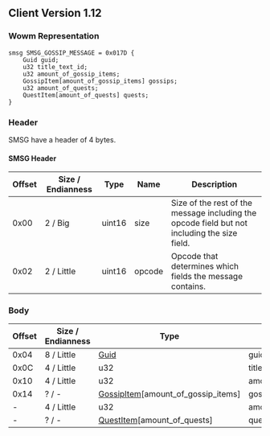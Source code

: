 ## Client Version 1.12

### Wowm Representation
```rust,ignore
smsg SMSG_GOSSIP_MESSAGE = 0x017D {
    Guid guid;
    u32 title_text_id;
    u32 amount_of_gossip_items;
    GossipItem[amount_of_gossip_items] gossips;
    u32 amount_of_quests;
    QuestItem[amount_of_quests] quests;
}
```
### Header
SMSG have a header of 4 bytes.

#### SMSG Header
| Offset | Size / Endianness | Type   | Name   | Description |
| ------ | ----------------- | ------ | ------ | ----------- |
| 0x00   | 2 / Big           | uint16 | size   | Size of the rest of the message including the opcode field but not including the size field.|
| 0x02   | 2 / Little        | uint16 | opcode | Opcode that determines which fields the message contains.|
### Body
| Offset | Size / Endianness | Type | Name | Description |
| ------ | ----------------- | ---- | ---- | ----------- |
| 0x04 | 8 / Little | [Guid](../spec/packed-guid.md) | guid |  |
| 0x0C | 4 / Little | u32 | title_text_id |  |
| 0x10 | 4 / Little | u32 | amount_of_gossip_items |  |
| 0x14 | ? / - | [GossipItem](gossipitem.md)[amount_of_gossip_items] | gossips |  |
| - | 4 / Little | u32 | amount_of_quests |  |
| - | ? / - | [QuestItem](questitem.md)[amount_of_quests] | quests |  |
